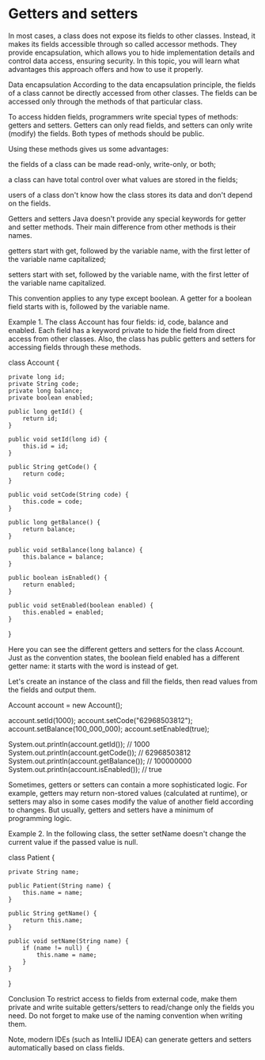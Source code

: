 # Getters and setters

In most cases, a class does not expose its fields to other classes. Instead, it makes its fields accessible through so called accessor methods. They provide encapsulation, which allows you to hide implementation details and control data access, ensuring security. In this topic, you will learn what advantages this approach offers and how to use it properly.

Data encapsulation
According to the data encapsulation principle, the fields of a class cannot be directly accessed from other classes. The fields can be accessed only through the methods of that particular class.

To access hidden fields, programmers write special types of methods: getters and setters. Getters can only read fields, and setters can only write (modify) the fields. Both types of methods should be public.

Using these methods gives us some advantages:

the fields of a class can be made read-only, write-only, or both;

a class can have total control over what values are stored in the fields;

users of a class don't know how the class stores its data and don't depend on the fields.

Getters and setters
Java doesn't provide any special keywords for getter and setter methods. Their main difference from other methods is their names.

getters start with get, followed by the variable name, with the first letter of the variable name capitalized;

setters start with set, followed by the variable name, with the first letter of the variable name capitalized.

This convention applies to any type except boolean. A getter for a boolean field starts with is, followed by the variable name.

Example 1. The class Account has four fields: id, code, balance and enabled. Each field has a keyword private to hide the field from direct access from other classes. Also, the class has public getters and setters for accessing fields through these methods.

class Account {

    private long id;
    private String code;
    private long balance;
    private boolean enabled;

    public long getId() {
        return id;
    }

    public void setId(long id) {
        this.id = id;
    }

    public String getCode() {
        return code;
    }

    public void setCode(String code) {
        this.code = code;
    }

    public long getBalance() {
        return balance;
    }

    public void setBalance(long balance) {
        this.balance = balance;
    }

    public boolean isEnabled() {
        return enabled;
    }

    public void setEnabled(boolean enabled) {
        this.enabled = enabled;
    }
}

Here you can see the different getters and setters for the class Account. Just as the convention states, the boolean field enabled has a different getter name: it starts with the word is instead of get.

Let's create an instance of the class and fill the fields, then read values from the fields and output them.

Account account = new Account();

account.setId(1000);
account.setCode("62968503812");
account.setBalance(100_000_000);
account.setEnabled(true);

System.out.println(account.getId());      // 1000
System.out.println(account.getCode());    // 62968503812
System.out.println(account.getBalance()); // 100000000
System.out.println(account.isEnabled());  // true

Sometimes, getters or setters can contain a more sophisticated logic. For example, getters may return non-stored values (calculated at runtime), or setters may also in some cases modify the value of another field according to changes. But usually, getters and setters have a minimum of programming logic.

Example 2. In the following class, the setter setName doesn't change the current value if the passed value is null.

class Patient {

    private String name;

    public Patient(String name) {
        this.name = name;
    }

    public String getName() {
        return this.name;
    }
    
    public void setName(String name) {
        if (name != null) {
            this.name = name;
        }
    }
}

Conclusion
To restrict access to fields from external code, make them private and write suitable getters/setters to read/change only the fields you need. Do not forget to make use of the naming convention when writing them.

Note, modern IDEs (such as IntelliJ IDEA) can generate getters and setters automatically based on class fields.

